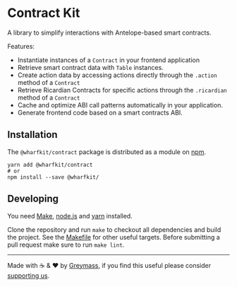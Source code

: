 # Contract Kit

A library to simplify interactions with Antelope-based smart contracts.

Features:

-   Instantiate instances of a `Contract` in your frontend application
-   Retrieve smart contract data with `Table` instances.
-   Create action data by accessing actions directly through the `.action` method of a `Contract`
-   Retrieve Ricardian Contracts for specific actions through the `.ricardian` method of a `Contract`
-   Cache and optimize ABI call patterns automatically in your application.
-   Generate frontend code based on a smart contracts ABI.

## Installation

The `@wharfkit/contract` package is distributed as a module on [npm](https://www.npmjs.com/package/@wharfkit/contract).

```
yarn add @wharfkit/contract
# or
npm install --save @wharfkit/
```

## Developing

You need [Make](https://www.gnu.org/software/make/), [node.js](https://nodejs.org/en/) and [yarn](https://classic.yarnpkg.com/en/docs/install) installed.

Clone the repository and run `make` to checkout all dependencies and build the project. See the [Makefile](./Makefile) for other useful targets. Before submitting a pull request make sure to run `make lint`.

---

Made with ☕️ & ❤️ by [Greymass](https://greymass.com), if you find this useful please consider [supporting us](https://greymass.com/support-us).
